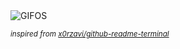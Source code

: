 <div align="justify">
<picture>
    <source media="(prefers-color-scheme: dark)" srcset="https://i.ibb.co/mVxTjwyh/output-gif.gif">
    <source media="(prefers-color-scheme: light)" srcset="https://i.ibb.co/mVxTjwyh/output-gif.gif">
    <img alt="GIFOS" src="https://i.ibb.co/mVxTjwyh/output-gif.gif">
</picture>

<sub><i>inspired from [x0rzavi/github-readme-terminal](https://github.com/x0rzavi/github-readme-terminal)</i></sub>

</div>

<!-- Image deletion URL: https://ibb.co/hJq96jd2/5f028cfc42c379fc72d2bdff9454b091 -->